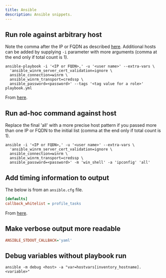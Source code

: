 ```yaml
---
title: Ansible
description: Ansible snippets.
---
```

## Run role against arbitrary host

Note the comma after the IP or FQDN as described [here](https://groups.google.com/d/msg/ansible-project/G_9JRGp5jGE/PTBZdgDb5OEJ). Additional hosts can be added by supplying `-i` parameter with more arguments (comma at the end only if total count is 1).

```shell
ansible-playbook -i '<IP or FQDN>,' -u '<user name>' --extra-vars \
  'ansible_winrm_server_cert_validation=ignore \
  ansible_connection=winrm \
  ansible_winrm_transport=credssp \
  ansible_password=<password>' --tags '<tag value for a role>' playbook.yml
```

From [here](https://stackoverflow.com/a/38384205).

## Run ad-hoc command against host

Replace the final 'all' with a more precise host pattern if you passed more than one IP or FQDN to the initial list (comma at the end only if total count is 1).

```shell
ansible -i '<IP or FQDN>,' -u '<user name>' --extra-vars \
  'ansible_winrm_server_cert_validation=ignore \
  ansible_connection=winrm \
  ansible_winrm_transport=credssp \
  ansible_password=<password>' -m 'win_shell' -a 'ipconfig' 'all'
```

## Add timing information to output

The below is from an `ansible.cfg` file.

```ini
[defaults]
callback_whitelist = profile_tasks
```

From [here](https://docs.ansible.com/ansible/latest/plugins/callback/profile_tasks.html).

## Make verbose output more readable

```ini
ANSIBLE_STDOUT_CALLBACK='yaml'
```

## Debug variables without playbook run

```shell
ansible -m debug <host> -a "var=hostvars[inventory_hostname].<variable>"
```
